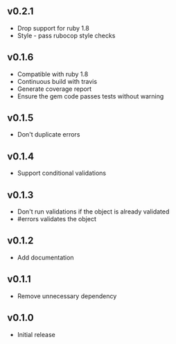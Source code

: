 v0.2.1
------

* Drop support for ruby 1.8
* Style - pass rubocop style checks

v0.1.6
------

* Compatible with ruby 1.8
* Continuous build with travis
* Generate coverage report
* Ensure the gem code passes tests without warning

v0.1.5
------

* Don't duplicate errors

v0.1.4
------

* Support conditional validations

v0.1.3
------

* Don't run validations if the object is already validated
* #errors validates the object

v0.1.2
------

* Add documentation

v0.1.1
------

* Remove unnecessary dependency

v0.1.0
------

* Initial release
